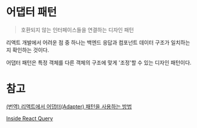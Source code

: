 # 어댑터 패턴

> 호환되지 않는 인터페이스들을 연결하는 디자인 패턴

리액트 개발에서 어려운 점 중 하나는 백엔드 응답과 컴포넌트 데이터 구조가 일치하는지 확인하는 것이다.

어댑터 패턴은 특정 객체를 다른 객체의 구조에 맞게 '조정'할 수 있는 디자인 패턴이다.

# 참고

[(번역) 리액트에서 어댑터(Adapter) 패턴을 사용하는 방법](https://velog.io/@superlipbalm/how-i-use-adapter-pattern-in-reactjs)

[Inside React Query
](https://tkdodo.eu/blog/inside-react-query)
